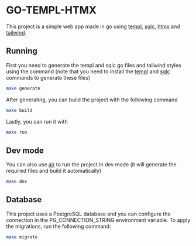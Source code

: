 # GO-TEMPL-HTMX

This project is a simple web app made in go using [templ](https://github.com/a-h/templ), [sqlc](https://sqlc.dev/), [htmx](https://htmx.org/) and [tailwind](https://tailwindcss.com/).

## Running

First you need to generate the templ and sqlc go files and tailwind styles using the command (note that you need to install the [templ](https://templ.guide/quick-start/installation) and [sqlc](https://docs.sqlc.dev/en/stable/overview/install.html) commands to generate these files)

```bash
make generate
```
After generating, you can build the project with the following command

```bash
make build
```

Lastly, you can run it with

```bash
make run
```

## Dev mode

You can also use [air](https://github.com/cosmtrek/air) to run the project in dev mode (it will generate the required files and build it automatically)

```bash
make dev
```

## Database

This project uses a PostgreSQL database and you can configure the connection in the PG_CONNECTION_STRING environment variable. To apply the migrations, run the following command:

```bash
make migrate
```
